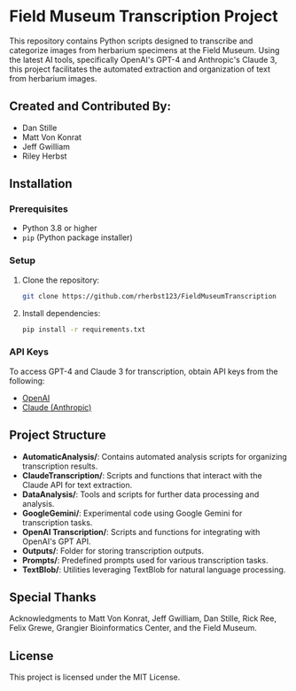 
# Field Museum Transcription Project

This repository contains Python scripts designed to transcribe and categorize images from herbarium specimens at the Field Museum. Using the latest AI tools, specifically OpenAI's GPT-4 and Anthropic's Claude 3, this project facilitates the automated extraction and organization of text from herbarium images.

## Created and Contributed By:

- Dan Stille
- Matt Von Konrat
- Jeff Gwilliam
- Riley Herbst

## Installation

### Prerequisites
- Python 3.8 or higher
- `pip` (Python package installer)

### Setup
1. Clone the repository:
    ```bash
    git clone https://github.com/rherbst123/FieldMuseumTranscription
    ```
2. Install dependencies:
    ```bash
    pip install -r requirements.txt
    ```

### API Keys
To access GPT-4 and Claude 3 for transcription, obtain API keys from the following:
- [OpenAI](https://platform.openai.com/docs/introduction)
- [Claude (Anthropic)](https://support.anthropic.com/en/collections/5370014-claude-api)

## Project Structure

- **AutomaticAnalysis/**: Contains automated analysis scripts for organizing transcription results.
- **ClaudeTranscription/**: Scripts and functions that interact with the Claude API for text extraction.
- **DataAnalysis/**: Tools and scripts for further data processing and analysis.
- **GoogleGemini/**: Experimental code using Google Gemini for transcription tasks.
- **OpenAI Transcription/**: Scripts and functions for integrating with OpenAI's GPT API.
- **Outputs/**: Folder for storing transcription outputs.
- **Prompts/**: Predefined prompts used for various transcription tasks.
- **TextBlob/**: Utilities leveraging TextBlob for natural language processing.

## Special Thanks

Acknowledgments to Matt Von Konrat, Jeff Gwilliam, Dan Stille, Rick Ree, Felix Grewe, Grangier Bioinformatics Center, and the Field Museum.

## License

This project is licensed under the MIT License.

